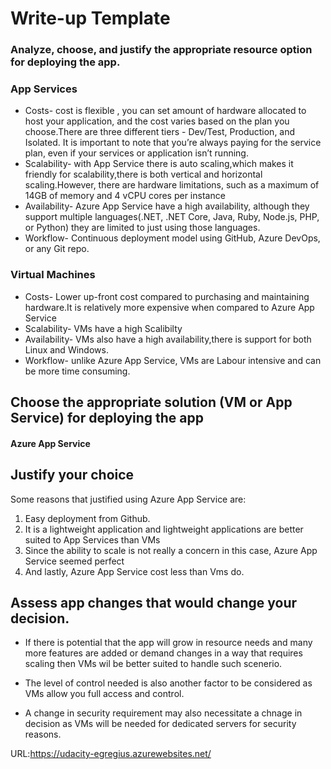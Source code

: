 
# Write-up Template

### Analyze, choose, and justify the appropriate resource option for deploying the app.


### App Services
- Costs- cost is flexible , you can set amount of hardware allocated to host your application, and the cost varies based on the plan you choose.There are three different tiers - Dev/Test, Production, and Isolated. It is important to note that you’re always paying for the service plan, even if your services or application isn’t running.
- Scalability- with App Service there is auto scaling,which makes it friendly for scalability,there is both vertical and horizontal scaling.However, there are hardware limitations, such as a maximum of 14GB of memory and 4 vCPU cores per instance
- Availability- Azure App Service have a high availability,  although they support multiple languages(.NET, .NET Core, Java, Ruby, Node.js, PHP, or Python) they are limited to just using those languages.
- Workflow- Continuous deployment model using GitHub, Azure DevOps, or any Git repo.

### Virtual Machines
- Costs- Lower  up-front cost compared to purchasing and maintaining hardware.It is relatively more expensive when compared to Azure App Service
- Scalability- VMs have a high Scalibilty
- Availability- VMs also have a high availability,there is support for both Linux and Windows.
- Workflow- unlike Azure App Service, VMs are Labour intensive and can be more time consuming.
## Choose the appropriate solution (VM or App Service) for deploying the app
 #### Azure App Service

## Justify your choice 
  Some reasons that justified using Azure App Service are:
  1. Easy deployment from Github.
  2. It is a lightweight application and lightweight applications are better suited to App Services than VMs
  3. Since the ability to scale is not really a concern in this case, Azure App Service seemed perfect
  4. And lastly, Azure App Service cost less than Vms do.



## Assess app changes that would change your decision.

- If there is potential that the app will grow in resource needs and many more features are added or demand changes in a way that requires scaling then VMs wil be better suited to handle such scenerio.

- The level of control needed is also another factor to be considered as VMs allow you full access and control.

- A change in security requirement may also necessitate a chnage in decision as VMs  will be needed for dedicated servers for security reasons.


URL:https://udacity-egregius.azurewebsites.net/